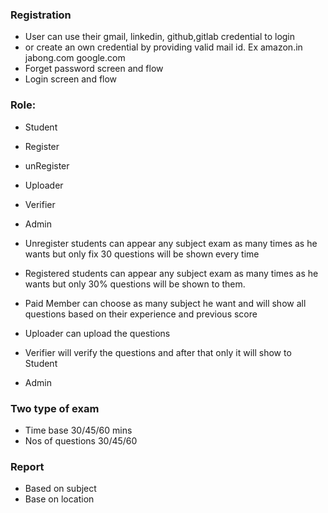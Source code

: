 ### Registration
* User can use their gmail, linkedin, github,gitlab credential to login 
* or create an own credential by providing valid mail id.  Ex amazon.in jabong.com google.com 
* Forget password screen and flow
* Login screen and flow

### Role:
* Student
* Register
* unRegister
* Uploader
* Verifier
* Admin


* Unregister students can appear any subject exam as many times as he wants but only fix 30 questions will be shown every time
* Registered students can appear any subject exam as many times as he wants but only 30% questions will be shown to them. 
* Paid Member can choose as many subject he want and will show all questions based on their experience and previous score
* Uploader can upload the questions
* Verifier will verify the questions and after that only it will show to Student
* Admin 

### Two type of exam 
* Time base 30/45/60 mins 
* Nos of questions 30/45/60 


### Report 
* Based on subject
* Base on location
